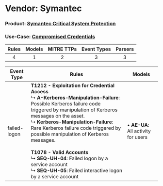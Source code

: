 Vendor: Symantec
================
### Product: [Symantec Critical System Protection](../ds_symantec_symantec_critical_system_protection.md)
### Use-Case: [Compromised Credentials](../../../../UseCases/uc_compromised_credentials.md)

| Rules | Models | MITRE TTPs | Event Types | Parsers |
|:-----:|:------:|:----------:|:-----------:|:-------:|
|   4   |   1    |     2      |      3      |    3    |

| Event Type   | Rules                                                                                                                                                                                                                                                                                                                                                                                                                                                                                            | Models                                  |
| ------------ | ------------------------------------------------------------------------------------------------------------------------------------------------------------------------------------------------------------------------------------------------------------------------------------------------------------------------------------------------------------------------------------------------------------------------------------------------------------------------------------------------ | --------------------------------------- |
| failed-logon | <b>T1212 - Exploitation for Credential Access</b><br> ↳ <b>A-Kerberos-Manipulation-Failure</b>: Possible Kerberos failure code triggered by manipulation of Kerberos messages on the asset.<br> ↳ <b>Kerberos-Manipulation-Failure</b>: Rare Kerberos failure code triggered by possible manipulation of Kerberos messages.<br><br><b>T1078 - Valid Accounts</b><br> ↳ <b>SEQ-UH-04</b>: Failed logon by a service account<br> ↳ <b>SEQ-UH-05</b>: Failed interactive logon by a service account |  • <b>AE-UA</b>: All activity for users |